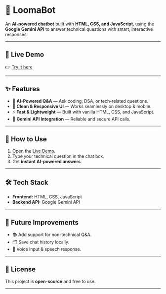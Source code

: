 # 🤖 LoomaBot

An **AI-powered chatbot** built with **HTML, CSS, and JavaScript**, using the **Google Gemini API** to answer technical questions with smart, interactive responses.

---

## 🚀 Live Demo

👉 [Try it here](https://soumyaditya25.github.io/LoomaBot/)

---

## ✨ Features

* 💬 **AI-Powered Q\&A** — Ask coding, DSA, or tech-related questions.
* 🎨 **Clean & Responsive UI** — Works seamlessly on desktop & mobile.
* ⚡ **Fast & Lightweight** — Built with vanilla HTML, CSS, and JavaScript.
* 🔑 **Gemini API Integration** — Reliable and secure API calls.

---

## 📌 How to Use

1. Open the [Live Demo](https://soumyaditya25.github.io/LoomaBot/).
2. Type your technical question in the chat box.
3. Get **instant AI-powered answers**.

---

## 🛠️ Tech Stack

* **Frontend:** HTML, CSS, JavaScript
* **Backend API:** Google Gemini API

---

## 🎯 Future Improvements

* 📚 Add support for non-technical Q\&A.
* 🗂 Save chat history locally.
* 🎤 Voice input & speech response.

---

## 📄 License

This project is **open-source** and free to use.

---


